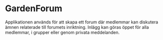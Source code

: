 # GardenForum
 Applikationen används för att skapa ett forum där medlemmar kan diskutera ämnen relaterade till forumets inriktning. Inlägg kan göras öppet för alla medlemmar, i grupper eller genom privata meddelanden.
